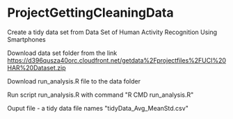 ProjectGettingCleaningData
==========================

Create a tidy data set from Data Set of Human Activity Recognition Using Smartphones

Download data set folder from the link https://d396qusza40orc.cloudfront.net/getdata%2Fprojectfiles%2FUCI%20HAR%20Dataset.zip

Download run_analysis.R file to the data folder

Run script run_analysis.R with command "R CMD run_analysis.R"

Ouput file - a tidy data file names "tidyData_Avg_MeanStd.csv"
